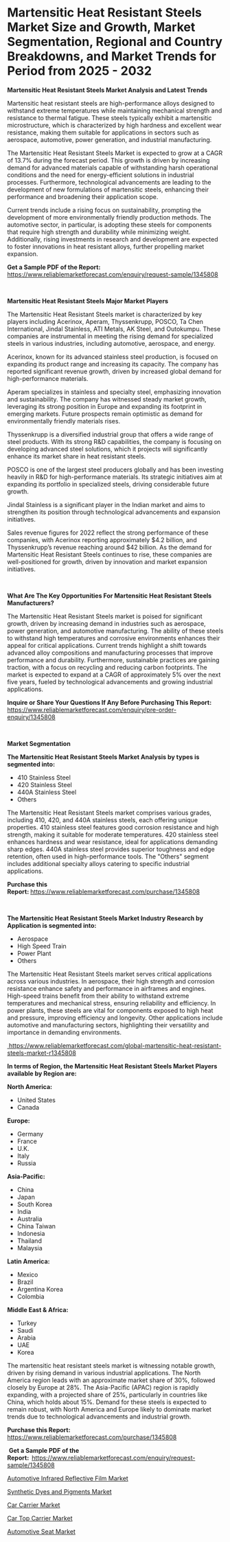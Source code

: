 <p><h1>Martensitic Heat Resistant Steels Market Size and Growth, Market Segmentation, Regional and Country Breakdowns, and Market Trends for Period from 2025 -  2032</h1></p><p><strong>Martensitic Heat Resistant Steels Market Analysis and Latest Trends</strong></p>
<p><p>Martensitic heat resistant steels are high-performance alloys designed to withstand extreme temperatures while maintaining mechanical strength and resistance to thermal fatigue. These steels typically exhibit a martensitic microstructure, which is characterized by high hardness and excellent wear resistance, making them suitable for applications in sectors such as aerospace, automotive, power generation, and industrial manufacturing.</p><p>The Martensitic Heat Resistant Steels Market is expected to grow at a CAGR of 13.7% during the forecast period. This growth is driven by increasing demand for advanced materials capable of withstanding harsh operational conditions and the need for energy-efficient solutions in industrial processes. Furthermore, technological advancements are leading to the development of new formulations of martensitic steels, enhancing their performance and broadening their application scope.</p><p>Current trends include a rising focus on sustainability, prompting the development of more environmentally friendly production methods. The automotive sector, in particular, is adopting these steels for components that require high strength and durability while minimizing weight. Additionally, rising investments in research and development are expected to foster innovations in heat resistant alloys, further propelling market expansion.</p></p>
<p><strong>Get a Sample PDF of the Report:&nbsp;</strong> <a href="https://www.reliablemarketforecast.com/enquiry/request-sample/1345808?utm_campaign=2011&utm_medium=2&utm_source=Github&utm_content=ia&utm_term=02022025&utm_id=martensitic-heat-resistant-steels">https://www.reliablemarketforecast.com/enquiry/request-sample/1345808</a></p>
<p>&nbsp;</p>
<p><strong>Martensitic Heat Resistant Steels Major Market Players</strong></p>
<p><p>The Martensitic Heat Resistant Steels market is characterized by key players including Acerinox, Aperam, Thyssenkrupp, POSCO, Ta Chen International, Jindal Stainless, ATI Metals, AK Steel, and Outokumpu. These companies are instrumental in meeting the rising demand for specialized steels in various industries, including automotive, aerospace, and energy.</p><p>Acerinox, known for its advanced stainless steel production, is focused on expanding its product range and increasing its capacity. The company has reported significant revenue growth, driven by increased global demand for high-performance materials.</p><p>Aperam specializes in stainless and specialty steel, emphasizing innovation and sustainability. The company has witnessed steady market growth, leveraging its strong position in Europe and expanding its footprint in emerging markets. Future prospects remain optimistic as demand for environmentally friendly materials rises.</p><p>Thyssenkrupp is a diversified industrial group that offers a wide range of steel products. With its strong R&D capabilities, the company is focusing on developing advanced steel solutions, which it projects will significantly enhance its market share in heat resistant steels.</p><p>POSCO is one of the largest steel producers globally and has been investing heavily in R&D for high-performance materials. Its strategic initiatives aim at expanding its portfolio in specialized steels, driving considerable future growth.</p><p>Jindal Stainless is a significant player in the Indian market and aims to strengthen its position through technological advancements and expansion initiatives.</p><p>Sales revenue figures for 2022 reflect the strong performance of these companies, with Acerinox reporting approximately $4.2 billion, and Thyssenkrupp’s revenue reaching around $42 billion. As the demand for Martensitic Heat Resistant Steels continues to rise, these companies are well-positioned for growth, driven by innovation and market expansion initiatives.</p></p>
<p>&nbsp;</p>
<p><strong>What Are The Key Opportunities For Martensitic Heat Resistant Steels Manufacturers?</strong></p>
<p><p>The Martensitic Heat Resistant Steels market is poised for significant growth, driven by increasing demand in industries such as aerospace, power generation, and automotive manufacturing. The ability of these steels to withstand high temperatures and corrosive environments enhances their appeal for critical applications. Current trends highlight a shift towards advanced alloy compositions and manufacturing processes that improve performance and durability. Furthermore, sustainable practices are gaining traction, with a focus on recycling and reducing carbon footprints. The market is expected to expand at a CAGR of approximately 5% over the next five years, fueled by technological advancements and growing industrial applications.</p></p>
<p><strong>Inquire or Share Your Questions If Any Before Purchasing This Report:</strong> <a href="https://www.reliablemarketforecast.com/enquiry/pre-order-enquiry/1345808?utm_campaign=2011&utm_medium=2&utm_source=Github&utm_content=ia&utm_term=02022025&utm_id=martensitic-heat-resistant-steels">https://www.reliablemarketforecast.com/enquiry/pre-order-enquiry/1345808</a></p>
<p>&nbsp;</p>
<p><strong>Market Segmentation</strong></p>
<p><strong>The Martensitic Heat Resistant Steels Market Analysis by types is segmented into:</strong></p>
<p><ul><li>410 Stainless Steel</li><li>420 Stainless Steel</li><li>440A Stainless Steel</li><li>Others</li></ul></p>
<p><p>The Martensitic Heat Resistant Steels market comprises various grades, including 410, 420, and 440A stainless steels, each offering unique properties. 410 stainless steel features good corrosion resistance and high strength, making it suitable for moderate temperatures. 420 stainless steel enhances hardness and wear resistance, ideal for applications demanding sharp edges. 440A stainless steel provides superior toughness and edge retention, often used in high-performance tools. The "Others" segment includes additional specialty alloys catering to specific industrial applications.</p></p>
<p><strong>Purchase this Report:&nbsp;</strong><a href="https://www.reliablemarketforecast.com/purchase/1345808?utm_campaign=2011&utm_medium=2&utm_source=Github&utm_content=ia&utm_term=02022025&utm_id=martensitic-heat-resistant-steels">https://www.reliablemarketforecast.com/purchase/1345808</a></p>
<p>&nbsp;</p>
<p><strong>The Martensitic Heat Resistant Steels Market Industry Research by Application is segmented into:</strong></p>
<p><ul><li>Aerospace</li><li>High Speed Train</li><li>Power Plant</li><li>Others</li></ul></p>
<p><p>The Martensitic Heat Resistant Steels market serves critical applications across various industries. In aerospace, their high strength and corrosion resistance enhance safety and performance in airframes and engines. High-speed trains benefit from their ability to withstand extreme temperatures and mechanical stress, ensuring reliability and efficiency. In power plants, these steels are vital for components exposed to high heat and pressure, improving efficiency and longevity. Other applications include automotive and manufacturing sectors, highlighting their versatility and importance in demanding environments.</p></p>
<p><a href="https://www.reliablemarketforecast.com/global-martensitic-heat-resistant-steels-market-r1345808?utm_campaign=2011&utm_medium=2&utm_source=Github&utm_content=ia&utm_term=02022025&utm_id=martensitic-heat-resistant-steels">&nbsp;https://www.reliablemarketforecast.com/global-martensitic-heat-resistant-steels-market-r1345808</a></p>
<p><strong>In terms of Region, the Martensitic Heat Resistant Steels Market Players available by Region are:</strong></p>
<p>
    <p> <strong> North America: </strong>
        <ul>
            <li>United States</li>
            <li>Canada</li>
        </ul>
        </p> 
    <p> <strong> Europe: </strong>
        <ul>
            <li>Germany</li>
            <li>France</li>
            <li>U.K.</li>
            <li>Italy</li>
            <li>Russia</li>
        </ul>
        </p> 
    <p> <strong> Asia-Pacific: </strong>
        <ul>
            <li>China</li>
            <li>Japan</li>
            <li>South Korea</li>
            <li>India</li>
            <li>Australia</li>
            <li>China Taiwan</li>
            <li>Indonesia</li>
            <li>Thailand</li>
            <li>Malaysia</li>
        </ul>
        </p> 
    <p> <strong> Latin America: </strong>
        <ul>
            <li>Mexico</li>
            <li>Brazil</li>
            <li>Argentina Korea</li>
            <li>Colombia</li>
        </ul>
        </p> 
    <p> <strong> Middle East & Africa: </strong>
        <ul>
            <li>Turkey</li>
            <li>Saudi</li>
            <li>Arabia</li>
            <li>UAE</li>
            <li>Korea</li>
        </ul>
    </p>
    </p>
<p><p>The martensitic heat resistant steels market is witnessing notable growth, driven by rising demand in various industrial applications. The North America region leads with an approximate market share of 30%, followed closely by Europe at 28%. The Asia-Pacific (APAC) region is rapidly expanding, with a projected share of 25%, particularly in countries like China, which holds about 15%. Demand for these steels is expected to remain robust, with North America and Europe likely to dominate market trends due to technological advancements and industrial growth.</p></p>
<p><strong>Purchase this Report: </strong><a href="https://www.reliablemarketforecast.com/purchase/1345808?utm_campaign=2011&utm_medium=2&utm_source=Github&utm_content=ia&utm_term=02022025&utm_id=martensitic-heat-resistant-steels">https://www.reliablemarketforecast.com/purchase/1345808</a></p>
<p>&nbsp;<strong>Get a Sample PDF of the Report:&nbsp;&nbsp;</strong><a href="https://www.reliablemarketforecast.com/enquiry/request-sample/1345808?utm_campaign=2011&utm_medium=2&utm_source=Github&utm_content=ia&utm_term=02022025&utm_id=martensitic-heat-resistant-steels">https://www.reliablemarketforecast.com/enquiry/request-sample/1345808</a></p>
<p><strong></strong></p>
<p><p><a href="https://github.com/amoakuolaopa/Market-Research-Report-List-1/blob/main/automotive-infrared-reflective-film-market.md?utm_campaign=2011&utm_medium=2&utm_source=Github&utm_content=ia&utm_term=02022025&utm_id=martensitic-heat-resistant-steels">Automotive Infrared Reflective Film Market</a></p><p><a href="https://github.com/ChiragRp1/Market-Research-Report-List-7/blob/main/synthetic-dyes-and-pigments-market.md?utm_campaign=2011&utm_medium=2&utm_source=Github&utm_content=ia&utm_term=02022025&utm_id=martensitic-heat-resistant-steels">Synthetic Dyes and Pigments Market</a></p><p><a href="https://www.linkedin.com/pulse/current-future-growth-potential-car-carrier-market-anticipated-k0ape?utm_campaign=2011&utm_medium=2&utm_source=Github&utm_content=ia&utm_term=02022025&utm_id=martensitic-heat-resistant-steels">Car Carrier Market</a></p><p><a href="https://www.linkedin.com/pulse/projected-growth-car-top-carrier-market-from-2032-2025-insights-hnkse?utm_campaign=2011&utm_medium=2&utm_source=Github&utm_content=ia&utm_term=02022025&utm_id=martensitic-heat-resistant-steels">Car Top Carrier Market</a></p><p><a href="https://www.linkedin.com/pulse/automotive-seat-market-demand-revenue-growth-76-cagr-forecast-n0vve?utm_campaign=2011&utm_medium=2&utm_source=Github&utm_content=ia&utm_term=02022025&utm_id=martensitic-heat-resistant-steels">Automotive Seat Market</a></p></p>